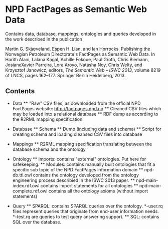 # NPD FactPages as Semantic Web Data

Contains data, database, mappings, ontologies and queries developed in the work described in the publication

Martin G. Skjæveland, Espen H. Lian, and Ian Horrocks. Publishing the Norwegian Petroleum Directorate's FactPages as Semantic Web Data. In Harith Alani, Lalana Kagal, Achille Fokoue, Paul Groth, Chris Biemann, JosianeXavier Parreira, Lora Aroyo, Natasha Noy, Chris Welty, and Krzysztof Janowicz, editors, *The Semantic Web – ISWC 2013*, volume 8219 of LNCS, pages 162–177. Springer Berlin Heidelberg, 2013.


## Contents

* Data
** "Raw" CSV files, as downloaded from the official NPD FactPages website: http://factpages.npd.no
** Cleaned CSV files which may be loaded into a relational database
** RDF dump as according to the R2RML mapping specification

* Database
** Schema
** Dump (including data and schema)
** Script for creating schema and loading cleansed CSV files into database

* Mappings
** R2RML mapping specification translating between the database schema and the ontology

* Ontology
** Imports: contains "external" ontologies. Put here for safekeeping.
** Modules: contains manually built ontologies that fit a specific sub topic of the NPD FactPages information domain
** npd-db.ttl.owl contains the ontology developed from the ontology engineering process describied in the ISWC 2013 paper. 
** npd-main-index.rdf.owl contains import statements for all ontologies
** npd-main-complete.rdf.owl contains all the ontology axioms (without import statements)

* Query
** SPARQL: contains SPARQL queries over the ontology. *-user.rq files represent queries that originate from end-user information needs. *-test.rq are queries to test query answering support.
** SQL: contains SQL over the database. 